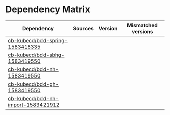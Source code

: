 # Dependency Matrix

Dependency | Sources | Version | Mismatched versions
---------- | ------- | ------- | -------------------
[cb-kubecd/bdd-spring-1583418335](https://github.com/cb-kubecd/bdd-spring-1583418335.git) |  | []() | 
[cb-kubecd/bdd-sbhg-1583419550](https://github.com/cb-kubecd/bdd-sbhg-1583419550.git) |  | []() | 
[cb-kubecd/bdd-nh-1583419550](https://github.com/cb-kubecd/bdd-nh-1583419550.git) |  | []() | 
[cb-kubecd/bdd-gh-1583419550](https://github.com/cb-kubecd/bdd-gh-1583419550.git) |  | []() | 
[cb-kubecd/bdd-nh-import-1583421912](https://github.com/cb-kubecd/bdd-nh-import-1583421912.git) |  | []() | 
